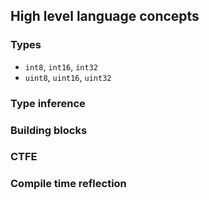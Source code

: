 ## High level language concepts

### Types

* `int8`, `int16`, `int32`
* `uint8`, `uint16`, `uint32`

### Type inference

### Building blocks

### CTFE

### Compile time reflection
